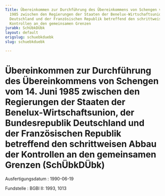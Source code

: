```yaml
---
Title: Übereinkommen zur Durchführung des Übereinkommens von Schengen vom 14. Juni
  1985 zwischen den Regierungen der Staaten der Benelux-Wirtschaftsunion, der Bundesrepublik
  Deutschland und der Französischen Republik betreffend den schrittweisen Abbau der
  Kontrollen an den gemeinsamen Grenzen
jurabk: SchÜbkDÜbk
layout: default
origslug: schuebkduebk
slug: schuebkduebk

---
```


# Übereinkommen zur Durchführung des Übereinkommens von Schengen vom 14. Juni 1985 zwischen den Regierungen der Staaten der Benelux-Wirtschaftsunion, der Bundesrepublik Deutschland und der Französischen Republik betreffend den schrittweisen Abbau der Kontrollen an den gemeinsamen Grenzen (SchÜbkDÜbk)

Ausfertigungsdatum
:   1990-06-19

Fundstelle
:   BGBl II: 1993, 1013

